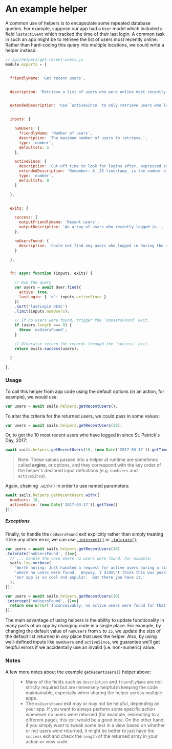 # An example helper

A common use of helpers is to encapsulate some repeated database queries.  For example, suppose our app had a `User` model which included a field `lastActiveAt` which tracked the time of their last login.  A common task in such an app might be to retrieve the list of users most recently online.  Rather than hard-coding this query into multiple locations, we could write a helper instead:

```javascript
// api/helpers/get-recent-users.js
module.exports = {


  friendlyName: 'Get recent users',


  description: 'Retrieve a list of users who were online most recently.',


  extendedDescription: 'Use `activeSince` to only retrieve users who logged in since a certain date/time.',


  inputs: {

    numUsers: {
      friendlyName: 'Number of users',
      description: 'The maximum number of users to retrieve.',
      type: 'number',
      defaultsTo: 5
    },

    activeSince: {
      description: 'Cut-off time to look for logins after, expressed as a JS timestamp.',
      extendedDescription: 'Remember: A _JS timestamp_ is the number of **milliseconds** since [that fateful night in 1970](https://en.wikipedia.org/wiki/Unix_time).',
      type: 'number',
      defaultsTo: 0
    }

  },


  exits: {

    success: {
      outputFriendlyName: 'Recent users',
      outputDescription: 'An array of users who recently logged in.',
    },

    noUsersFound: {
      description: 'Could not find any users who logged in during the specified time frame.'
    }

  },


  fn: async function (inputs, exits) {

    // Run the query
    var users = await User.find({
      active: true,
      lastLogin: { '>': inputs.activeSince }
    })
    .sort('lastLogin DESC')
    .limit(inputs.numUsers);

    // If no users were found, trigger the `noUsersFound` exit.
    if (users.length === 0) {
      throw 'noUsersFound';
    }

    // Otherwise return the records through the `success` exit.
    return exits.success(users);

  }

};
```

### Usage

To call this helper from app code using the default options (in an action, for example), we would use:

```javascript
var users = await sails.helpers.getRecentUsers();
```

To alter the criteria for the returned users, we could pass in some values:

```javascript
var users = await sails.helpers.getRecentUsers(50);
```

Or, to get the 10 most recent users who have logged in since St. Patrick's Day, 2017:

```javascript
await sails.helpers.getRecentUsers(10, (new Date('2017-03-17')).getTime());
```

> Note: These values passed into a helper at runtime are sometimes called **argins**, or options, and they correspond with the key order of the helper's declared input definitions (e.g. `numUsers` and `activeSince`).

Again, chaining `.with()` in order to use named parameters:

```javascript
await sails.helpers.getRecentUsers.with({
  numUsers: 10,
  activeSince: (new Date('2017-03-17')).getTime()
});
```


##### Exceptions

Finally, to handle the `noUsersFound` exit explicitly rather than simply treating it like any other error, we can use [`.intercept()`](https://sailsjs.com/documentation/reference/waterline-orm/queries/intercept) or [`.tolerate()`](https://sailsjs.com/documentation/reference/waterline-orm/queries/tolerate):

```javascript
var users = await sails.helpers.getRecentUsers(10)
.tolerate('noUsersFound', ()=>{
  // ... handle the case where no users were found. For example:
  sails.log.verbose(
    'Worth noting: Just handled a request for active users during a time frame '+
    'where no users were found.  Anyway, I didn\'t think this was possible, because '+
    'our app is so cool and popular.  But there you have it.'
  );
});
```

```javascript
var users = await sails.helpers.getRecentUsers(10)
.intercept('noUsersFound', ()=>{
  return new Error('Inconceivably, no active users were found for that timeframe.');
});
```

The main advantage of using helpers is the ability to update functionality in many parts of an app by changing code in a single place.  For example, by changing the default value of `numUsers` from `5` to `15`, we update the size of the default list returned in _any_ place that uses the helper.  Also, by using well-defined inputs like `numUsers` and `activeSince`, we guarantee we&rsquo;ll get helpful errors if we accidentally use an invalid (i.e. non-numeric) value.


### Notes

A few more notes about the example `getRecentUsers()` helper above:

> * Many of the fields such as `description` and `friendlyName` are not strictly required but are immensely helpful in keeping the code maintainable, especially when sharing the helper across multiple apps.
> * The `noUsersFound` exit may or may not be helpful, depending on your app.  If you want to always perform some specific action whenever no users were returned (for example, redirecting to a different page), this exit would be a good idea.  On the other hand, if you simply want to tweak some text in a view based on whether or not users were returned, it might be better to just have the `success` exit and check the `length` of the returned array in your action or view code.

<docmeta name="displayName" value="Example helper">
